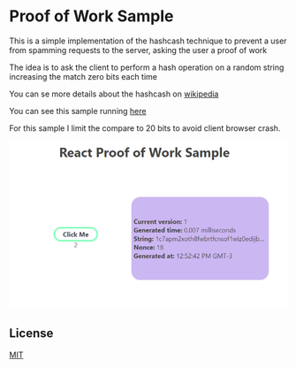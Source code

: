 # Proof of Work Sample

This is a simple implementation of the hashcash technique to prevent a user from spamming requests to the server, asking the user a proof of work

The idea is to ask the client to perform a hash operation on a random string increasing the match zero bits each time

You can se more details about the hashcash on [wikipedia](https://en.wikipedia.org/wiki/Hashcash)

You can see this sample running [here](https://master--zealous-easley-71f407.netlify.app/)

For this sample I limit the compare to 20 bits to avoid client browser crash.

![](assets/sample.png)

## License
[MIT](https://choosealicense.com/licenses/mit/)
